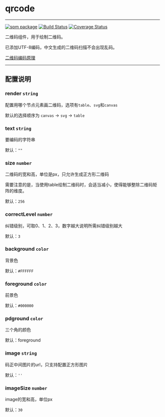 # qrcode

---

[![spm package](http://spmjs.io/badge/arale-qrcode)](http://spmjs.io/package/arale-qrcode)
[![Build Status](https://travis-ci.org/aralejs/qrcode.png)](https://travis-ci.org/aralejs/qrcode)
[![Coverage Status](https://coveralls.io/repos/aralejs/qrcode/badge.png?branch=master)](https://coveralls.io/r/aralejs/qrcode)

二维码组件，用于绘制二维码。

已添加UTF-8编码，中文生成的二维码扫描不会出现乱码。

[二维码编码原理](http://www.thonky.com/qr-code-tutorial/)

---

## 配置说明

### render `string`

配置用哪个节点元素画二维码，选项有`table`、`svg`和`canvas`

默认的选择顺序为 `canvas` -> `svg` -> `table`

### text `string`

要编码的字符串

默认：`""`

### size `number`

二维码的宽和高，单位是px，只允许生成正方形二维码

需要注意的是，当使用table绘制二维码时，会适当减小，使得能够整除二维码矩阵的维度。

默认：`256`

### correctLevel `number`

纠错级别，可取0、1、2、3，数字越大说明所需纠错级别越大

默认：`3`

### background `color`

背景色

默认：`#FFFFFF`

### foreground `color`

前景色

默认：`#000000`

### pdground `color`

三个角的颜色

默认：foreground

### image `string`

码正中间图片的url，只支持配置正方形图片

默认：`''`

### imageSize `number`

image的宽和高，单位px

默认：`30`

